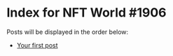 # Index for NFT World #1906
Posts will be displayed in the order below:

- [Your first post](./001-first.md)

